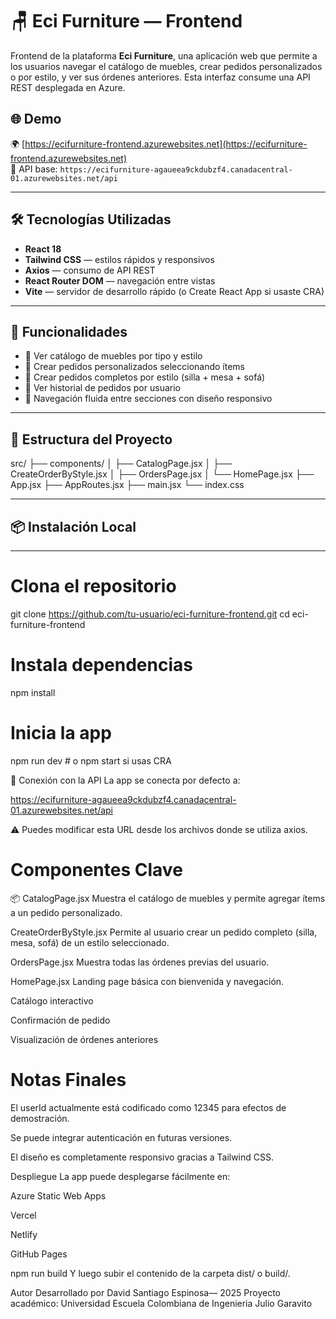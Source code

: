 # 🪑 Eci Furniture — Frontend

Frontend de la plataforma **Eci Furniture**, una aplicación web que permite a los usuarios navegar el catálogo de muebles, crear pedidos personalizados o por estilo, y ver sus órdenes anteriores. Esta interfaz consume una API REST desplegada en Azure.

## 🌐 Demo

🌍 [https://ecifurniture-frontend.azurewebsites.net](https://ecifurniture-frontend.azurewebsites.net)  
🔗 API base: `https://ecifurniture-agaueea9ckdubzf4.canadacentral-01.azurewebsites.net/api`

---

## 🛠️ Tecnologías Utilizadas

- **React 18**
- **Tailwind CSS** — estilos rápidos y responsivos
- **Axios** — consumo de API REST
- **React Router DOM** — navegación entre vistas
- **Vite** — servidor de desarrollo rápido (o Create React App si usaste CRA)

---

## 🧩 Funcionalidades

- 📂 Ver catálogo de muebles por tipo y estilo
- 🛒 Crear pedidos personalizados seleccionando ítems
- 🎨 Crear pedidos completos por estilo (silla + mesa + sofá)
- 📃 Ver historial de pedidos por usuario
- 🔄 Navegación fluida entre secciones con diseño responsivo

---

## 📁 Estructura del Proyecto

src/
├── components/
│ ├── CatalogPage.jsx
│ ├── CreateOrderByStyle.jsx
│ ├── OrdersPage.jsx
│ └── HomePage.jsx
├── App.jsx
├── AppRoutes.jsx
├── main.jsx
└── index.css


---

## 📦 Instalación Local

---

# Clona el repositorio
git clone https://github.com/tu-usuario/eci-furniture-frontend.git
cd eci-furniture-frontend

# Instala dependencias
npm install

# Inicia la app
npm run dev  # o npm start si usas CRA

🔌 Conexión con la API
La app se conecta por defecto a:

https://ecifurniture-agaueea9ckdubzf4.canadacentral-01.azurewebsites.net/api

⚠️ Puedes modificar esta URL desde los archivos donde se utiliza axios.

# Componentes Clave
📦 CatalogPage.jsx
Muestra el catálogo de muebles y permite agregar ítems a un pedido personalizado.

CreateOrderByStyle.jsx
Permite al usuario crear un pedido completo (silla, mesa, sofá) de un estilo seleccionado.

OrdersPage.jsx
Muestra todas las órdenes previas del usuario.

HomePage.jsx
Landing page básica con bienvenida y navegación.

Catálogo interactivo

Confirmación de pedido

Visualización de órdenes anteriores

# Notas Finales
El userId actualmente está codificado como 12345 para efectos de demostración.

Se puede integrar autenticación en futuras versiones.

El diseño es completamente responsivo gracias a Tailwind CSS.

Despliegue
La app puede desplegarse fácilmente en:

Azure Static Web Apps

Vercel

Netlify

GitHub Pages

npm run build
Y luego subir el contenido de la carpeta dist/ o build/.

Autor
Desarrollado por David Santiago Espinosa— 2025
Proyecto académico: Universidad Escuela Colombiana de Ingenieria Julio Garavito